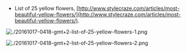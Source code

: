 * List of 25 yellow flowers, [http://www.stylecraze.com/articles/most-beautiful-yellow-flowers/](http://www.stylecraze.com/articles/most-beautiful-yellow-flowers/).

![./20161017-0418-gmt+2-list-of-25-yellow-flowers-1.png](./20161017-0418-gmt+2-list-of-25-yellow-flowers-1.png)

![./20161017-0418-gmt+2-list-of-25-yellow-flowers-2.png](./20161017-0418-gmt+2-list-of-25-yellow-flowers-2.png)